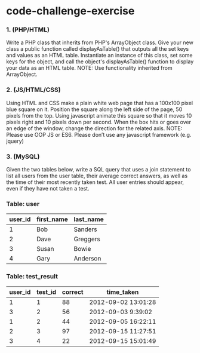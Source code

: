 # code-challenge-exercise

### 1. (PHP/HTML)
Write a PHP class that inherits from PHP's ArrayObject class. Give your new class a public function called
displayAsTable() that outputs all the set keys and values as an HTML table. Instantiate an instance of this
class, set some keys for the object, and call the object's displayAsTable() function to display your data as
an HTML table.
NOTE: Use functionality inherited from ArrayObject.
### 2. (JS/HTML/CSS)
Using HTML and CSS make a plain white web page that has a 100x100 pixel blue square on it. Position
the square along the left side of the page, 50 pixels from the top. Using javascript animate this square so
that it moves 10 pixels right and 10 pixels down per second. When the box hits or goes over an edge of
the window, change the direction for the related axis.
NOTE: Please use OOP JS or ES6. Please don’t use any javascript framework (e.g. jquery)
### 3. (MySQL)
Given the two tables below, write a SQL query that uses a join statement to list all users from the user
table, their average correct answers, as well as the time of their most recently taken test. All user entries
should appear, even if they have not taken a test.

### Table: user
| user_id  | first_name | last_name |
|----------|------------|-----------|
| 1        | Bob        | Sanders   |
| 2        | Dave       | Greggers  |
| 3        | Susan      | Bowie     |
| 4        | Gary       | Anderson  |

### Table: test_result
| user_id | test_id | correct | time_taken          |
|---------|---------|---------|---------------------|
| 1       | 1       | 88      | 2012-09-02 13:01:28 |
| 3       | 2       | 56      | 2012-09-03 9:39:02  |
| 1       | 2       | 44      | 2012-09-05 16:22:11 |
| 2       | 3       | 97      | 2012-09-15 11:27:51 |
| 3       | 4       | 22      | 2012-09-15 15:01:49 |
